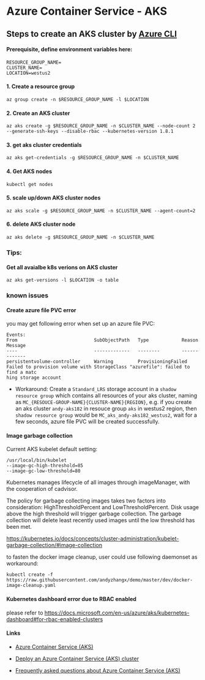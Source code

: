# Azure Container Service - AKS

## Steps to create an AKS cluster by [Azure CLI](https://docs.microsoft.com/en-us/cli/azure/install-azure-cli)
#### Prerequisite, define environment variables here:
```
RESOURCE_GROUP_NAME=
CLUSTER_NAME=
LOCATION=westus2
```

#### 1. Create a resource group
```
az group create -n $RESOURCE_GROUP_NAME -l $LOCATION
```

#### 2. Create an AKS cluster
```
az aks create -g $RESOURCE_GROUP_NAME -n $CLUSTER_NAME --node-count 2 --generate-ssh-keys --disable-rbac --kubernetes-version 1.8.1
```

#### 3. get aks cluster credentials
```
az aks get-credentials -g $RESOURCE_GROUP_NAME -n $CLUSTER_NAME
```

#### 4. Get AKS nodes
```
kubectl get nodes
```

#### 5. scale up/down AKS cluster nodes
```
az aks scale -g $RESOURCE_GROUP_NAME -n $CLUSTER_NAME --agent-count=2
```

#### 6. delete AKS cluster node
```
az aks delete -g $RESOURCE_GROUP_NAME -n $CLUSTER_NAME
```

### Tips:
#### Get all avaialbe k8s verions on AKS cluster
```
az aks get-versions -l $LOCATION -o table
```


### known issues
#### Create azure file PVC error

you may get following error when set up an azure file PVC:
```
Events:
From                            SubObjectPath   Type            Reason                  Message
----                            -------------   --------        ------                  -------
persistentvolume-controller     Warning         ProvisioningFailed      Failed to provision volume with StorageClass "azurefile": failed to find a matc
hing storage account
```

 - Workaround:
Create a `Standard_LRS` storage account in a `shadow resource group` which contains all resources of your aks cluster, naming as `MC_{RESOUCE-GROUP-NAME}{CLUSTER-NAME}{REGION}`, e.g. if you create an aks cluster `andy-aks182` in resouce group `aks` in westus2 region, then `shadow resource group` would be `MC_aks_andy-aks182_westus2`, wait for a few seconds, azure file PVC will be created successfully.

#### Image garbage collection

Current AKS kubelet default setting:
```
/usr/local/bin/kubelet
--image-gc-high-threshold=85
--image-gc-low-threshold=80
```

Kubernetes manages lifecycle of all images through imageManager, with the cooperation of cadvisor.

The policy for garbage collecting images takes two factors into consideration: HighThresholdPercent and LowThresholdPercent. Disk usage above the high threshold will trigger garbage collection. The garbage collection will delete least recently used images until the low threshold has been met.

https://kubernetes.io/docs/concepts/cluster-administration/kubelet-garbage-collection/#image-collection

to fasten the docker image cleanup, user could use following daemonset as workaround:
```console
kubectl create -f https://raw.githubusercontent.com/andyzhangx/demo/master/dev/docker-image-cleanup.yaml
```

#### Kubernetes dashboard error due to RBAC enabled
please refer to https://docs.microsoft.com/en-us/azure/aks/kubernetes-dashboard#for-rbac-enabled-clusters

#### Links
 - [Azure Container Service (AKS)](https://docs.microsoft.com/en-us/azure/aks/)

 - [Deploy an Azure Container Service (AKS) cluster](https://docs.microsoft.com/en-us/azure/aks/kubernetes-walkthrough)

 - [Frequently asked questions about Azure Container Service (AKS)](https://docs.microsoft.com/en-us/azure/aks/faq#are-security-updates-applied-to-aks-agent-nodes)
